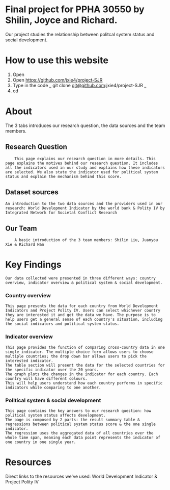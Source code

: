 # Final project for PPHA 30550 by Shilin, Joyce and Richard.

Our project studies the relationship between politcal system status and social development.


# How to use this website
1. Open 
2. Open https://github.com/jxie4/project-SJR
3. Type in the code _ git clone git@github.com:jxie4/project-SJR _
4. cd 


#  About
  The 3 tabs introduces our research question, the data sources and the team members.
  
##  Research Question 
    	This page explains our research question in more details. This page explains the motives behind our research question. It includes all the indicators used in our study and explains how these indicators are selected. We also state the indicator used for political system status and explain the mechanism behind this score.

##  Dataset sources 
	An introduction to the two data sources and the providers used in our research: World Development Indicator by the world bank & Polity IV by Integrated Network for Societal Conflict Research

## Our Team ##
    	A basic introduction of the 3 team members: Shilin Liu, Juanyou Xie & Richard Han

#   Key Findings
	Our data collected were presented in three different ways: country overview, indicator overview & political system & social development. 
	
  ###   Country overview ###
  	This page presents the data for each country from World Development Indicators and Project Polity IV. Users can select whichever country they are interested it and get the data we have. The purpose is to help users get a general sense of each country's situation, including the social indicators and political system status.
  	
  ###   Indicator overview ###
  	This page provides the function of comparing cross-country data in one single indicator. The multiple choice form allows users to choose multiple countries; the drop down bar allows users to pick the interested indicator. 
	The table section will present the data for the selected countries for the specific indicator over the 20 years. 
	The graph plots the changes in the indicator for each country. Each country will have different colours. 
	This will help users understand how each country performs in specific indicators while comparing to one another.
  	
  ###   Political system & social development ###
  	This page contains the key answers to our research question: how political system status affects development. 
	The page is composed by 2 parts: the result summary table & regressions between political system status score & the one single indicator.
	The regression uses the aggregated data of all countries over the whole time span, meaning each data point represents the indicator of one country in one single year. 
  	
#  Resources
  Direct links to the resources we've used: World Development Indicator & Project Polity IV
